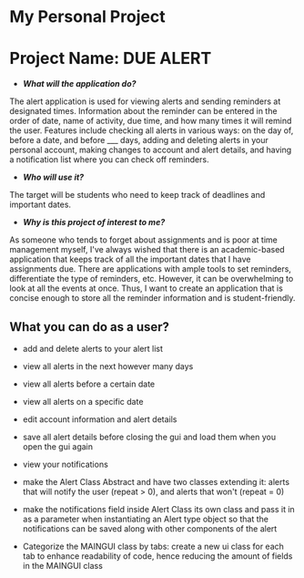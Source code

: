 # My Personal Project

# Project Name: DUE ALERT


- ***What will the application do?***

The alert application is used for viewing alerts and sending reminders at designated times. Information about the 
reminder can be entered in the order of date, name of activity, due time, and how many times it will remind the user. 
Features include checking all alerts in various ways: on the day of, before a date, and before ___ days, adding and 
deleting alerts in your personal account, making changes to account and alert details, and having a notification list 
where you can check off reminders.



- ***Who will use it?***

The target will be students who need to keep track of deadlines and important dates.

- ***Why is this project of interest to me?***

As someone who tends to forget about assignments and is poor at time management myself, I've always wished that there is an
academic-based application that keeps track of all the important dates that I have assignments due. There are 
applications with ample tools to set reminders, differentiate the type of reminders, etc. However, it can be 
overwhelming to look at all the events at once. Thus, I want to create an application that is concise enough to store
all the reminder information and is student-friendly.


## What you can do as a user?

- add  and delete alerts to your alert list
- view all alerts in the next however many days
- view all alerts before a certain date
- view all alerts on a specific date
- edit account information and alert details
- save all alert details before closing the gui and load them when you open the gui again
- view your notifications

- make the Alert Class Abstract and have two classes extending it: alerts that will notify the user (repeat > 0), and
alerts that won't (repeat = 0)
- make the notifications field inside Alert Class its own class and pass it in as a parameter when instantiating an
Alert type object so that the notifications can be saved along with other components of the alert
- Categorize the MAINGUI class by tabs: create a new ui class for each tab to enhance readability of code, hence
reducing the amount of fields in the MAINGUI class
